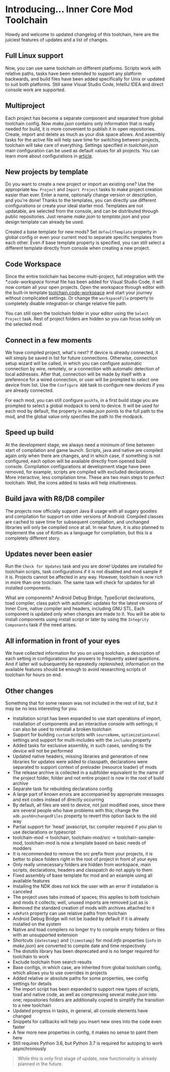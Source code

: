 # Introducing... Inner Core Mod Toolchain

Howdy and welcome to updated changelog of this toolchain, here are the juiciest features of updates and a list of changes.

## Full Linux support

Now, you can use same toolchain on different platforms. Scripts work with relative paths, tasks have been extended to support any platform backwards, and build files have been added specifically for Unix or updated to suit both platforms. Still same Visual Studio Code, IntelliJ IDEA and direct console work are supported.

## Multiproject

Each project has become a separate component and separated from global toolchain config. Now *make.json* contains only information that is really needed for build, it is more convenient to publish it in open repositories. Create, import and delete as much as your disk space allows. And assembly tasks for the active file will help save time for switching between projects, toolchain will take care of everything. Settings specified in *toolchain.json* main configuration can be used as default values ​​for all projects. You can learn more about configurations in [article](CONFIG.md).

## New projects by template

Do you want to create a new project or import an existing one? Use the appropriate `New Project` and `Import Project` tasks to make project creation easier than ever. Enter a name, optionally change version or description, and you're done! Thanks to the templates, you can directly use different configurations or create your ideal starter mod. Templates are not updatable, are selected from the console, and can be distributed through public repositories. Just rename *make.json* to *template.json* and your design template can already be used.

Created a base template for new mods? Set `defaultTemplate` property in global config or even your current mod to separate specific templates from each other. Even if base template property is specified, you can still select a different template directly from console when creating a new project.

## Code Workspace

Since the entire toolchain has become multi-project, full integration with the *\*.code-workspace* format file has been added for Visual Studio Code, it will now contain all your open projects. Open the workspace through editor with the built-in template [toolchain.code-workspace](toolchain.code-workspace) and start your journey without complicated settings. Or change the `workspaceFile` property to completely disable integration or change relative file path.

You can still open the toolchain folder in your editor using the `Select Project` task. Rest of project folders are hidden so you can focus solely on the selected mod.

## Connect in a few moments

We have compiled project, what's next? If device is already connected, it will simply be saved in list for future connections. Otherwise, connection setup wizard will be called, in which you can configure automatic connection by wire, remotely, or a connection with automatic detection of local addresses. After that, connection will be made by itself with a preference for a wired connection, or user will be prompted to select one device from list. Use the `Configure ADB` task to configure new devices if you are already connected.

For each mod, you can still configure `pushTo`, in a first build stage you are prompted to select a global modpack to send to device. It will be used for each mod by default, the property in *make.json* points to the full path to the mod, and the global value only specifies the path to the modpack.

## Speed up build

At the development stage, we always need a minimum of time between start of compilation and game launch. Scripts, java and native are compiled again only when there are changes, and in which case, if something is not configured, each option will be available directly from opened build console. Compilation configurations at development stage have been removed, for example, scripts are compiled with excluded declarations. More interactive, less compilation time. These are two main steps to perfect toolchain. Well, the icons added to tasks will help intuitiveness.

## Build java with R8/D8 compiler

The projects now officially support Java 8 usage with all sugary goodies and compilation for support on older versions of Android. Compiled classes are cached to save time for subsequent compilation, and unchanged libraries will only be compiled once at all. In near future, it is also planned to implement the use of Kotlin as a language for compilation, but this is a completely different story.

## Updates never been easier

Run the `Check for Updates` task and you are done! Updates are installed for toolchain scripts, task configurations if it is not disabled and mod sample if it is. Projects cannot be affected in any way. However, toolchain is now rich in more than one toolchain. The same task will check for updates for all installed components.

What are components? Android Debug Bridge, TypeScript declarations, toad compiler, class patch with automatic updates for the latest versions of Inner Core, native compiler and headers, including GNU STL. Each component is updated only when changes are made to it. You will be able to install components using install script or later by using the `Integrity Components` task if the need arises.

## All information in front of your eyes

We have collected information for you on using toolchain, a description of each setting in configurations and answers to frequently asked questions. And if latter will subsequently be repeatedly replenished, information on the available features should be enough to avoid researching scripts of toolchain for hours on end.

## Other changes

Something that for some reason was not included in the rest of list, but it may be no less interesting for you.

- Installation script has been expanded to use start operations of import, installation of components and an interactive console with settings; it can also be used to reinstall a broken toolchain
- Support for building `custom` scripts with `sourceName`, `optimizationLevel` settings and support for multi-includes with the `includes` property
- Added tasks for exclusive assembly, in such cases, sending to the device will not be performed
- Updated native headers, missing libraries and generation of new libraries for updates were added to classpath, declarations were separated to support context of preloader (resource loader) of mods
- The release archive is collected in a subfolder equivalent to the name of the project folder, folder and not entire project is now in the root of build archive
- Separate task for rebuilding declarations config
- A large part of known errors are accompanied by appropriate messages and exit codes instead of directly occurring
- By default, all files are sent to device, not just modified ones, since there are several people who have problems with this; change the `adb.pushUnchangedFiles` property to revert this option back to the old way
- Partial support for 'head' javascript, tsc compiler required if you plan to use declarations or typescript
- toolchain-mod -> toolchain, toolchain-mod/src -> toolchain-sample-mod, toolchain-mod is now a template based on basic needs of modders
- It is recommended to remove the *src* prefix from your projects, it is better to place folders right in the root of project in front of your eyes
- Only really unnecessary folders are hidden from workspace, main scripts, declarations, headers and classpatch do not apply to them
- Fixed assembly of base template for mod and an example using all available features
- Installing the NDK does not kick the user with an error if installation is canceled
- The project uses tabs instead of spaces; this applies to both toolchain and mods it collects; well, unused imports are removed just as is
- Removed the standard creation of mods with archives attached to it
- `ndkPath` property can use relative paths from toolchain
- Android Debug Bridge will not be loaded by default if it is already installed on the system
- Native and toad compilers no longer try to compile empty folders or files with an unsupported extension
- Shortcuts `{datestamp}` and `{timestamp}` for *mod.info* properties (`info` in *make.json*) are converted to compile date and time respectively
- The distutils library has been deprecated and is no longer required for toolchain to work
- Exclude toolchain from search results
- Base configs, in which case, are inherited from global toolchain config, which allows you to use overrides in projects
- Added relative or absolute paths for some properties, see config settings for details
- The import script has been expanded to support new types of scripts, toad and native code, as well as compressing several *make.json* into one; repositories folders are additionally copied to simplify the transition to a new toolchain
- Updated progress in tasks, in general, all console elements have changed
- Snippets for callbacks will help you insert new ones into the code even faster
- A few more new properties in config, it makes no sense to paint them here
- Still requires Python 3.6, but Python 3.7 is required for autoping to work asynchronously

> While this is only first stage of update, new functionality is already planned in the future.
